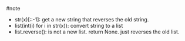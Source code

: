 #note

* str(x)[::-1]: get a new string that reverses the old string.
* list(int(i) for i in str(x)): convert string to a list
* list.reverse(): is not a new list. return None. just reverses the old list.  